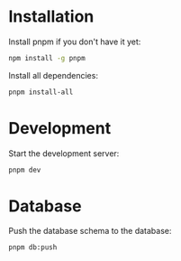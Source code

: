 # Installation

Install pnpm if you don't have it yet:

```bash
npm install -g pnpm
```

Install all dependencies:

```bash
pnpm install-all
```

# Development

Start the development server:

```bash
pnpm dev
```

# Database

Push the database schema to the database:

```bash
pnpm db:push
```